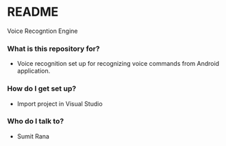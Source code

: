 # README #

Voice Recogntion Engine
### What is this repository for? ###

* Voice recognition set up for recognizing voice commands from Android application.

### How do I get set up? ###

* Import project in Visual Studio

### Who do I talk to? ###

* Sumit Rana